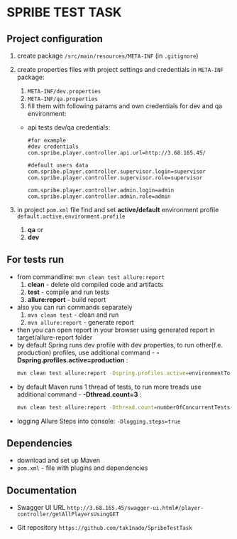 # SPRIBE TEST TASK

## Project configuration

1. create package `/src/main/resources/META-INF` (in `.gitignore`)

2. create properties files with project settings and credentials in `META-INF` package:
    1) `META-INF/dev.properties`
    2) `META-INF/qa.properties `
    3) fill them with following params and own credentials for dev and qa environment:
      - api tests dev/qa credentials:
      
           ```properties
           #for example
           #dev credentials
           com.spribe.player.controller.api.url=http://3.68.165.45/

           #default users data
           com.spribe.player.controller.supervisor.login=supervisor
           com.spribe.player.controller.supervisor.role=supervisor

           com.spribe.player.controller.admin.login=admin
           com.spribe.player.controller.admin.role=admin
           ```
                     
3. in project `pom.xml` file find and set **active/default** environment profile `default.active.environment.profile`
      1. **qa** or
      2. **dev**
      
## For tests run

- from commandline: `mvn clean test allure:report`
    1) **clean** - delete old compiled code and artifacts
    2) **test** - compile and run tests
    3) **allure:report** - build report
- also you can run commands separately 
    1) `mvn clean test`  - clean and run 
    2) `mvn allure:report`  - generate report
- then you can open report in your browser using generated report in target/allure-report folder
- by default Spring runs dev profile with dev properties, to run other(f.e. production) profiles, use additional command - **-Dspring.profiles.active=production** :
    ```bash
    mvn clean test allure:report -Dspring.profiles.active=environmentToUse
    ```
- by default Maven runs 1 thread of tests, to run more treads use additional command - **-Dthread.count=3** :
  ```bash
  mvn clean test allure:report -Dthread.count=numberOfConcurrentTests
  ```
- logging Allure Steps into console:
      `-Dlogging.steps=true`


## Dependencies

- download and set up Maven
- `pom.xml` - file with plugins and dependencies

## Documentation

- Swagger UI URL `http://3.68.165.45/swagger-ui.html#/player-controller/getAllPlayersUsingGET`

- Git repository `https://github.com/tak1nado/SpribeTestTask`

